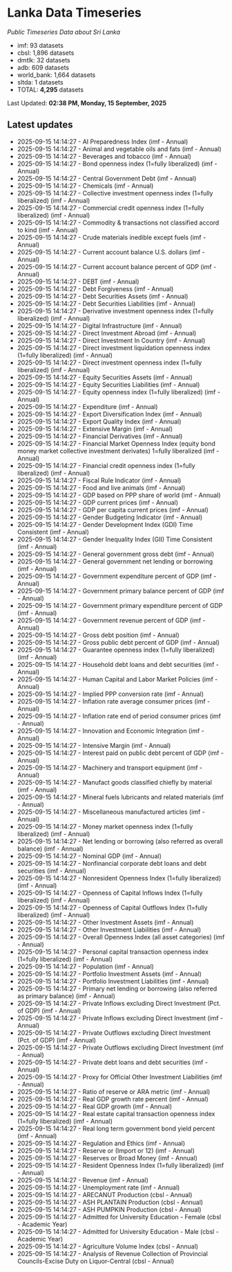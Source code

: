 # Lanka Data Timeseries
*Public Timeseries Data about Sri Lanka*

* imf: 93 datasets
* cbsl: 1,896 datasets
* dmtlk: 32 datasets
* adb: 609 datasets
* world_bank: 1,664 datasets
* sltda: 1 datasets
* TOTAL: **4,295** datasets

Last Updated: **02:38 PM, Monday, 15 September, 2025**

## Latest updates

* 2025-09-15 14:14:27 - AI Preparedness Index (imf - Annual)
* 2025-09-15 14:14:27 - Animal and vegetable oils and fats (imf - Annual)
* 2025-09-15 14:14:27 - Beverages and tobacco (imf - Annual)
* 2025-09-15 14:14:27 - Bond openness index (1=fully liberalized) (imf - Annual)
* 2025-09-15 14:14:27 - Central Government Debt (imf - Annual)
* 2025-09-15 14:14:27 - Chemicals (imf - Annual)
* 2025-09-15 14:14:27 - Collective investment openness index (1=fully liberalized) (imf - Annual)
* 2025-09-15 14:14:27 - Commercial credit openness index (1=fully liberalized) (imf - Annual)
* 2025-09-15 14:14:27 - Commodity & transactions not classified accord to kind (imf - Annual)
* 2025-09-15 14:14:27 - Crude materials inedible except fuels (imf - Annual)
* 2025-09-15 14:14:27 - Current account balance U.S. dollars (imf - Annual)
* 2025-09-15 14:14:27 - Current account balance percent of GDP (imf - Annual)
* 2025-09-15 14:14:27 - DEBT (imf - Annual)
* 2025-09-15 14:14:27 - Debt Forgiveness (imf - Annual)
* 2025-09-15 14:14:27 - Debt Securities Assets (imf - Annual)
* 2025-09-15 14:14:27 - Debt Securities Liabilities (imf - Annual)
* 2025-09-15 14:14:27 - Derivative investment openness index (1=fully liberalized) (imf - Annual)
* 2025-09-15 14:14:27 - Digital Infrastructure (imf - Annual)
* 2025-09-15 14:14:27 - Direct Investment Abroad (imf - Annual)
* 2025-09-15 14:14:27 - Direct Investment In Country (imf - Annual)
* 2025-09-15 14:14:27 - Direct investment liquidation openness index (1=fully liberalized) (imf - Annual)
* 2025-09-15 14:14:27 - Direct investment openness index (1=fully liberalized) (imf - Annual)
* 2025-09-15 14:14:27 - Equity Securities Assets (imf - Annual)
* 2025-09-15 14:14:27 - Equity Securities Liabilities (imf - Annual)
* 2025-09-15 14:14:27 - Equity openness index (1=fully liberalized) (imf - Annual)
* 2025-09-15 14:14:27 - Expenditure (imf - Annual)
* 2025-09-15 14:14:27 - Export Diversification Index (imf - Annual)
* 2025-09-15 14:14:27 - Export Quality Index (imf - Annual)
* 2025-09-15 14:14:27 - Extensive Margin (imf - Annual)
* 2025-09-15 14:14:27 - Financial Derivatives (imf - Annual)
* 2025-09-15 14:14:27 - Financial Market Openness Index (equity bond money market collective investment derivates) 1=fully liberalized (imf - Annual)
* 2025-09-15 14:14:27 - Financial credit openness index (1=fully liberalized) (imf - Annual)
* 2025-09-15 14:14:27 - Fiscal Rule Indicator (imf - Annual)
* 2025-09-15 14:14:27 - Food and live animals (imf - Annual)
* 2025-09-15 14:14:27 - GDP based on PPP share of world (imf - Annual)
* 2025-09-15 14:14:27 - GDP current prices (imf - Annual)
* 2025-09-15 14:14:27 - GDP per capita current prices (imf - Annual)
* 2025-09-15 14:14:27 - Gender Budgeting Indicator (imf - Annual)
* 2025-09-15 14:14:27 - Gender Development Index (GDI) Time Consistent (imf - Annual)
* 2025-09-15 14:14:27 - Gender Inequality Index (GII) Time Consistent (imf - Annual)
* 2025-09-15 14:14:27 - General government gross debt (imf - Annual)
* 2025-09-15 14:14:27 - General government net lending or borrowing (imf - Annual)
* 2025-09-15 14:14:27 - Government expenditure percent of GDP (imf - Annual)
* 2025-09-15 14:14:27 - Government primary balance percent of GDP (imf - Annual)
* 2025-09-15 14:14:27 - Government primary expenditure percent of GDP (imf - Annual)
* 2025-09-15 14:14:27 - Government revenue percent of GDP (imf - Annual)
* 2025-09-15 14:14:27 - Gross debt position (imf - Annual)
* 2025-09-15 14:14:27 - Gross public debt percent of GDP (imf - Annual)
* 2025-09-15 14:14:27 - Guarantee openness index (1=fully liberalized) (imf - Annual)
* 2025-09-15 14:14:27 - Household debt loans and debt securities (imf - Annual)
* 2025-09-15 14:14:27 - Human Capital and Labor Market Policies (imf - Annual)
* 2025-09-15 14:14:27 - Implied PPP conversion rate (imf - Annual)
* 2025-09-15 14:14:27 - Inflation rate average consumer prices (imf - Annual)
* 2025-09-15 14:14:27 - Inflation rate end of period consumer prices (imf - Annual)
* 2025-09-15 14:14:27 - Innovation and Economic Integration (imf - Annual)
* 2025-09-15 14:14:27 - Intensive Margin (imf - Annual)
* 2025-09-15 14:14:27 - Interest paid on public debt percent of GDP (imf - Annual)
* 2025-09-15 14:14:27 - Machinery and transport equipment (imf - Annual)
* 2025-09-15 14:14:27 - Manufact goods classified chiefly by material (imf - Annual)
* 2025-09-15 14:14:27 - Mineral fuels lubricants and related materials (imf - Annual)
* 2025-09-15 14:14:27 - Miscellaneous manufactured articles (imf - Annual)
* 2025-09-15 14:14:27 - Money market openness index (1=fully liberalized) (imf - Annual)
* 2025-09-15 14:14:27 - Net lending or borrowing (also referred as overall balance) (imf - Annual)
* 2025-09-15 14:14:27 - Nominal GDP (imf - Annual)
* 2025-09-15 14:14:27 - Nonfinancial corporate debt loans and debt securities (imf - Annual)
* 2025-09-15 14:14:27 - Nonresident Openness Index (1=fully liberalized) (imf - Annual)
* 2025-09-15 14:14:27 - Openness of Capital Inflows Index (1=fully liberalized) (imf - Annual)
* 2025-09-15 14:14:27 - Openness of Capital Outflows Index (1=fully liberalized) (imf - Annual)
* 2025-09-15 14:14:27 - Other Investment Assets (imf - Annual)
* 2025-09-15 14:14:27 - Other Investment Liabilities (imf - Annual)
* 2025-09-15 14:14:27 - Overall Openness Index (all asset categories) (imf - Annual)
* 2025-09-15 14:14:27 - Personal capital transaction openness index (1=fully liberalized) (imf - Annual)
* 2025-09-15 14:14:27 - Population (imf - Annual)
* 2025-09-15 14:14:27 - Portfolio Investment Assets (imf - Annual)
* 2025-09-15 14:14:27 - Portfolio Investment Liabilities (imf - Annual)
* 2025-09-15 14:14:27 - Primary net lending or borrowing (also referred as primary balance) (imf - Annual)
* 2025-09-15 14:14:27 - Private Inflows excluding Direct Investment (Pct. of GDP) (imf - Annual)
* 2025-09-15 14:14:27 - Private Inflows excluding Direct Investment (imf - Annual)
* 2025-09-15 14:14:27 - Private Outflows excluding Direct Investment (Pct. of GDP) (imf - Annual)
* 2025-09-15 14:14:27 - Private Outflows excluding Direct Investment (imf - Annual)
* 2025-09-15 14:14:27 - Private debt loans and debt securities (imf - Annual)
* 2025-09-15 14:14:27 - Proxy for Official Other Investment Liabilities (imf - Annual)
* 2025-09-15 14:14:27 - Ratio of reserve or ARA metric (imf - Annual)
* 2025-09-15 14:14:27 - Real GDP growth rate percent (imf - Annual)
* 2025-09-15 14:14:27 - Real GDP growth (imf - Annual)
* 2025-09-15 14:14:27 - Real estate capital transaction openness index (1=fully liberalized) (imf - Annual)
* 2025-09-15 14:14:27 - Real long term government bond yield percent (imf - Annual)
* 2025-09-15 14:14:27 - Regulation and Ethics (imf - Annual)
* 2025-09-15 14:14:27 - Reserve or (Import or 12) (imf - Annual)
* 2025-09-15 14:14:27 - Reserves or Broad Money (imf - Annual)
* 2025-09-15 14:14:27 - Resident Openness Index (1=fully liberalized) (imf - Annual)
* 2025-09-15 14:14:27 - Revenue (imf - Annual)
* 2025-09-15 14:14:27 - Unemployment rate (imf - Annual)
* 2025-09-15 14:14:27 - ARECANUT Production (cbsl - Annual)
* 2025-09-15 14:14:27 - ASH PLANTAIN Production (cbsl - Annual)
* 2025-09-15 14:14:27 - ASH PUMPKIN Production (cbsl - Annual)
* 2025-09-15 14:14:27 - Admitted for University Education - Female (cbsl - Academic Year)
* 2025-09-15 14:14:27 - Admitted for University Education - Male (cbsl - Academic Year)
* 2025-09-15 14:14:27 - Agriculture Volume Index (cbsl - Annual)
* 2025-09-15 14:14:27 - Analysis of Revenue Collection of Provincial Councils-Excise Duty on Liquor-Central (cbsl - Annual)